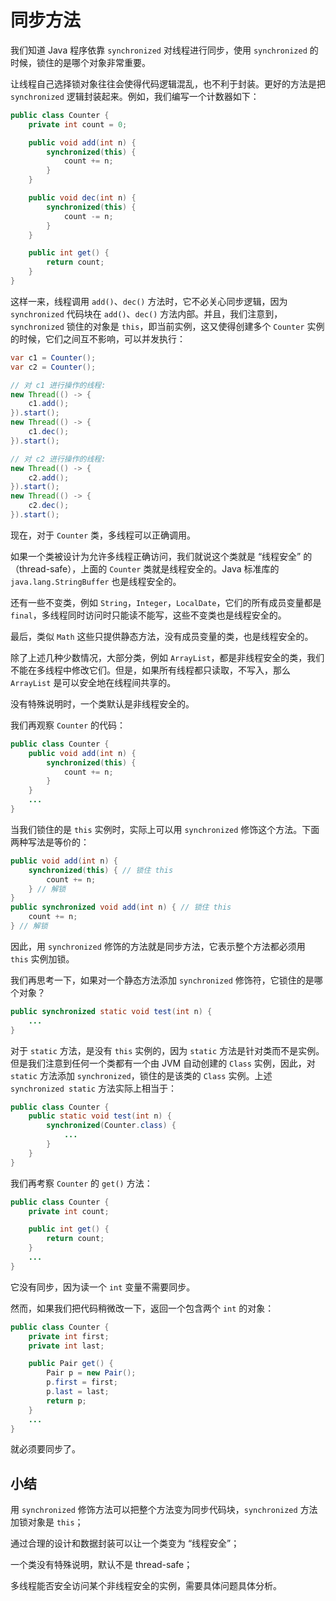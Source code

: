 # **同步方法**


我们知道 Java 程序依靠 `synchronized` 对线程进行同步，使用 `synchronized` 的时候，锁住的是哪个对象非常重要。

让线程自己选择锁对象往往会使得代码逻辑混乱，也不利于封装。更好的方法是把 `synchronized` 逻辑封装起来。例如，我们编写一个计数器如下：

```java
public class Counter {
    private int count = 0;

    public void add(int n) {
        synchronized(this) {
            count += n;
        }
    }

    public void dec(int n) {
        synchronized(this) {
            count -= n;
        }
    }

    public int get() {
        return count;
    }
}
```

这样一来，线程调用 `add()`、`dec()` 方法时，它不必关心同步逻辑，因为 `synchronized` 代码块在 `add()`、`dec()` 方法内部。并且，我们注意到，`synchronized` 锁住的对象是 `this`，即当前实例，这又使得创建多个 `Counter` 实例的时候，它们之间互不影响，可以并发执行：

```java
var c1 = Counter();
var c2 = Counter();

// 对 c1 进行操作的线程:
new Thread(() -> {
    c1.add();
}).start();
new Thread(() -> {
    c1.dec();
}).start();

// 对 c2 进行操作的线程:
new Thread(() -> {
    c2.add();
}).start();
new Thread(() -> {
    c2.dec();
}).start();
```

现在，对于 `Counter` 类，多线程可以正确调用。

如果一个类被设计为允许多线程正确访问，我们就说这个类就是 “线程安全” 的（thread-safe），上面的 `Counter` 类就是线程安全的。Java 标准库的 `java.lang.StringBuffer` 也是线程安全的。

还有一些不变类，例如 `String`，`Integer`，`LocalDate`，它们的所有成员变量都是 `final`，多线程同时访问时只能读不能写，这些不变类也是线程安全的。

最后，类似 `Math` 这些只提供静态方法，没有成员变量的类，也是线程安全的。

除了上述几种少数情况，大部分类，例如 `ArrayList`，都是非线程安全的类，我们不能在多线程中修改它们。但是，如果所有线程都只读取，不写入，那么 `ArrayList` 是可以安全地在线程间共享的。

 没有特殊说明时，一个类默认是非线程安全的。

我们再观察 `Counter` 的代码：

```java
public class Counter {
    public void add(int n) {
        synchronized(this) {
            count += n;
        }
    }
    ...
}
```

当我们锁住的是 `this` 实例时，实际上可以用 `synchronized` 修饰这个方法。下面两种写法是等价的：

```java
public void add(int n) {
    synchronized(this) { // 锁住 this
        count += n;
    } // 解锁
}
public synchronized void add(int n) { // 锁住 this
    count += n;
} // 解锁
```

因此，用 `synchronized` 修饰的方法就是同步方法，它表示整个方法都必须用 `this` 实例加锁。

我们再思考一下，如果对一个静态方法添加 `synchronized` 修饰符，它锁住的是哪个对象？

```java
public synchronized static void test(int n) {
    ...
}
```

对于 `static` 方法，是没有 `this` 实例的，因为 `static` 方法是针对类而不是实例。但是我们注意到任何一个类都有一个由 JVM 自动创建的 `Class` 实例，因此，对 `static` 方法添加 `synchronized`，锁住的是该类的 `Class` 实例。上述 `synchronized static` 方法实际上相当于：

```java
public class Counter {
    public static void test(int n) {
        synchronized(Counter.class) {
            ...
        }
    }
}
```

我们再考察 `Counter` 的 `get()` 方法：

```java
public class Counter {
    private int count;

    public int get() {
        return count;
    }
    ...
}
```

它没有同步，因为读一个 `int` 变量不需要同步。

然而，如果我们把代码稍微改一下，返回一个包含两个 `int` 的对象：

```java
public class Counter {
    private int first;
    private int last;

    public Pair get() {
        Pair p = new Pair();
        p.first = first;
        p.last = last;
        return p;
    }
    ...
}
```

就必须要同步了。

## 小结

用 `synchronized` 修饰方法可以把整个方法变为同步代码块，`synchronized` 方法加锁对象是 `this`；

通过合理的设计和数据封装可以让一个类变为 “线程安全”；

一个类没有特殊说明，默认不是 thread-safe；

多线程能否安全访问某个非线程安全的实例，需要具体问题具体分析。